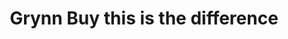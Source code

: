---
title: "Grynn Buy this is the difference"
hero_title: "<span id=\"total\">Deliver</span>, no matter what!"
hero_subtitle: "<br/><p> Delivering to your customers is more important than ever. <br/></p> 
<p> You take care of them. We will take care of you.</p>"
---